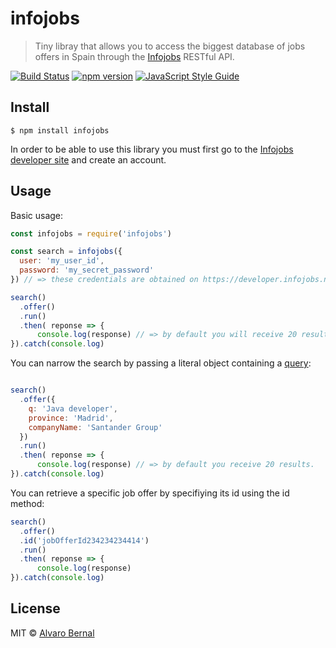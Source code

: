# infojobs

> Tiny libray that allows you to access the biggest database of jobs offers in Spain through the [Infojobs](https://www.infojobs.net/) RESTful API.

[![Build Status](https://travis-ci.org/AlvaroBernalG/infojobs.svg?branch=master)](https://travis-ci.org/AlvaroBernalG/infojobs) [![npm version](https://badge.fury.io/js/infojobs.svg)](https://badge.fury.io/js/infojobs) [![JavaScript Style Guide](https://img.shields.io/badge/code_style-standard-brightgreen.svg)](https://standardjs.com)

## Install
```
$ npm install infojobs
```

In order to be able to use this library you must first go to the [Infojobs developer site](https://developer.infojobs.net/) and create an account.  

## Usage 

Basic usage:
```js
const infojobs = require('infojobs')

const search = infojobs({
  user: 'my_user_id', 
  password: 'my_secret_password'  
}) // => these credentials are obtained on https://developer.infojobs.net/

search()
  .offer()
  .run()
  .then( reponse => {
      console.log(response) // => by default you will receive 20 results.  
}).catch(console.log)
```

You can narrow the search by passing a literal object containing a [query](https://developer.infojobs.net/documentation/operation/offer-list-1.xhtml):
```js

search()
  .offer({ 
    q: 'Java developer',
    province: 'Madrid',
    companyName: 'Santander Group'
  })
  .run()
  .then( reponse => {
      console.log(response) // => by default you receive 20 results.
}).catch(console.log)
```

You can retrieve a specific job offer by specifiying its id using the id method:
```js
search()
  .offer()
  .id('jobOfferId234234234414')
  .run()
  .then( reponse => {
      console.log(response) 
}).catch(console.log)
```

## License
MIT © [Alvaro Bernal](https://github.com/AlvaroBernalG/) 
